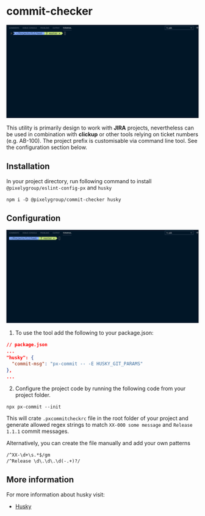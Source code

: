 # commit-checker

![Commit screenshot](https://github.com/pixelygroup/screenshots/raw/main/commit-checker/commit.gif)

This utility is primarily design to work with **JIRA** projects, nevertheless can be used in combination with **clickup** or other tools relying on ticket numbers (e.g. AB-100). The project prefix is customisable via command line tool. See the configuration section below.


## Installation
In your project directory, run following command to install `@pixelygroup/eslint-config-px` and `husky`
```shell
npm i -D @pixelygroup/commit-checker husky
```

## Configuration

![Config screenshot](https://github.com/pixelygroup/screenshots/raw/main/commit-checker/config.gif)

1. To use the tool add the following to your package.json:

```json
// package.json
...
"husky": {
  "commit-msg": "px-commit -- -E HUSKY_GIT_PARAMS"
},
...
```

2. Configure the project code by running the following code from your project folder.

```shell
npx px-commit --init
```
This will crate `.pxcommitcheckrc` file in the root folder of your project and generate allowed regex strings to match `XX-000 some message` and `Release 1.1.1` commit messages.

Alternatively, you can create the file manually and add your own patterns

```
/^XX-\d+\s.*$/gm
/^Release \d\.\d\.\d(-.+)?/
```

## More information
For more information about husky visit:
- [Husky](https://www.npmjs.com/package/husky)

